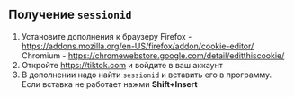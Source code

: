 ## Получение `sessionid`
1. Установите дополнения к браузеру
   Firefox - https://addons.mozilla.org/en-US/firefox/addon/cookie-editor/
   Chromium - https://chromewebstore.google.com/detail/editthiscookie/
2. Откройте https://tiktok.com и войдите в ваш аккаунт
3. В дополнении надо найти `sessionid` и вставить его в программу.
Если вставка не работает нажми **Shift+Insert**
